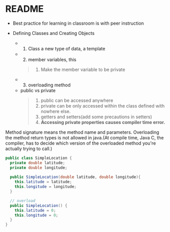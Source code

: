 # README

- Best practice for learning in classroom is with peer instruction


- Defining Classes and Creating Objects
  - 1. Class a new type of data, a template
  - 2. member variables, this
    >1. Make the member variable to be private
  - 3. overloading method
  - public vs private
    >1. public can be accessed anywhere
    >2. private can be only accessed within the class defined with nowhere else.
    >3. getters and setters(add some precautions in setters)
    >4. **Accessing private properties causes compiler time error.**

Method signature means the method name and parameters. Overloading the method return types is not allowed in java.(At compile time, Java C, the compiler, has to decide which version of the overloaded method you're actually trying to call.)

```java
public class SimpleLocation {
  private double latitude;
  private double longitude;
  
  public SimpleLocation(double latitude, double longitude){
    this.latitude = latitude;
    this.longitude = longitude;
  }

  // overload
  public SimpleLocation() {
    this.latitude = 0;
    this.longitude = 0;
  }
}
```
  

 


  